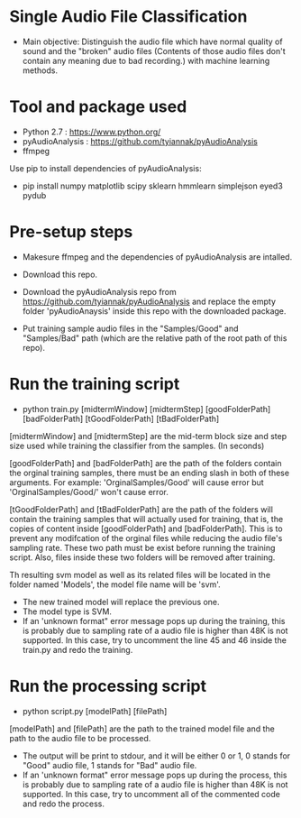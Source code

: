 # Single Audio File Classification

- Main objective: Distinguish the audio file which have normal quality of sound and the "broken" audio files (Contents of those audio files don't contain any meaning due to bad recording.) with machine learning methods.

# Tool and package used

- Python 2.7 : https://www.python.org/
- pyAudioAnalysis : https://github.com/tyiannak/pyAudioAnalysis
- ffmpeg

Use pip to install dependencies of pyAudioAnalysis:

- pip install numpy matplotlib scipy sklearn hmmlearn simplejson eyed3 pydub

# Pre-setup steps

- Makesure ffmpeg and the dependencies of pyAudioAnalysis are intalled.
- Download this repo.
- Download the pyAudioAnalysis repo from https://github.com/tyiannak/pyAudioAnalysis and replace the empty folder 'pyAudioAnaysis' inside this repo with the downloaded package.

- Put training sample audio files in the "Samples/Good" and "Samples/Bad" path (which are the relative path of the root path of this repo).


# Run the training script

- python train.py [midtermWindow] [midtermStep] [goodFolderPath] [badFolderPath] [tGoodFolderPath] [tBadFolderPath]

[midtermWindow] and [midtermStep] are the mid-term block size and step size used while training the classifier from the samples. (In seconds)

[goodFolderPath] and [badFolderPath] are the path of the folders contain the orginal training samples, there must be an ending slash in both of these arguments. For example: 'OrginalSamples/Good' will cause error but 'OrginalSamples/Good/' won't cause error.

[tGoodFolderPath] and [tBadFolderPath] are the path of the folders will contain the training samples that will actually used for training, that is, the copies of content inside [goodFolderPath] and [badFolderPath]. This is to prevent any modifcation of the orginal files while reducing the audio file's sampling rate. These two path must be exist before running the training script. Also, files inside these two folders will be removed after training.

Th resulting svm model as well as its related files will be located in the folder named 'Models', the model file name will be 'svm'. 

- The new trained model will replace the previous one.
- The model type is SVM.
- If an 'unknown format" error message pops up during the training, this is probably due to sampling rate of a audio file is higher than 48K is not supported. In this case, try to uncomment the line 45 and 46 inside the train.py and redo the training.

# Run the processing script

- python script.py [modelPath] [filePath]

[modelPath] and [filePath] are the path to the trained model file and the path to the audio file to be processed.

- The output will be print to stdour, and it will be either 0 or 1, 0 stands for "Good" audio file, 1 stands for "Bad" audio file.
- If an 'unknown format" error message pops up during the process, this is probably due to sampling rate of a audio file is higher than 48K is not supported. In this case, try to uncomment all of the commented code and redo the process.
